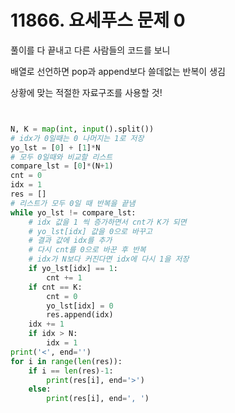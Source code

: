 # 11866. 요세푸스 문제 0

풀이를 다 끝내고 다른 사람들의 코드를 보니

배열로 선언하면 pop과 append보다 쓸데없는 반복이 생김

상황에 맞는 적절한 자료구조를 사용할 것!



```python


N, K = map(int, input().split())
# idx가 0일때는 0 나머지는 1로 저장
yo_lst = [0] + [1]*N
# 모두 0일때와 비교할 리스트
compare_lst = [0]*(N+1)
cnt = 0
idx = 1
res = []
# 리스트가 모두 0일 때 반복을 끝냄
while yo_lst != compare_lst:
    # idx 값을 1 씩 증가하면서 cnt가 K가 되면
    # yo_lst[idx] 값을 0으로 바꾸고
    # 결과 값에 idx를 추가
    # 다시 cnt를 0으로 바꾼 후 반복
    # idx가 N보다 커진다면 idx에 다시 1을 저장
    if yo_lst[idx] == 1:
        cnt += 1
    if cnt == K:
        cnt = 0
        yo_lst[idx] = 0
        res.append(idx)
    idx += 1
    if idx > N:
        idx = 1
print('<', end='')
for i in range(len(res)):
    if i == len(res)-1:
        print(res[i], end='>')
    else:
        print(res[i], end=', ')

```

